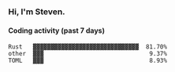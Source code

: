 ### Hi, I'm Steven.

#### Coding activity (past 7 days)
```
Rust   ▓▓▓▓▓▓▓▓▓▓▓▓▓▓▓▓▓▓▓▓▓▓▓▓▓▓▓▓▓▓  81.70%
other  ▓▓▓                              9.37%
TOML   ▓▓▓                              8.93%
```
